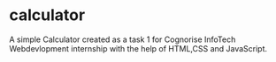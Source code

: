# calculator
A simple Calculator created as a task 1 for Cognorise InfoTech Webdevlopment internship with the help of HTML,CSS and JavaScript.
